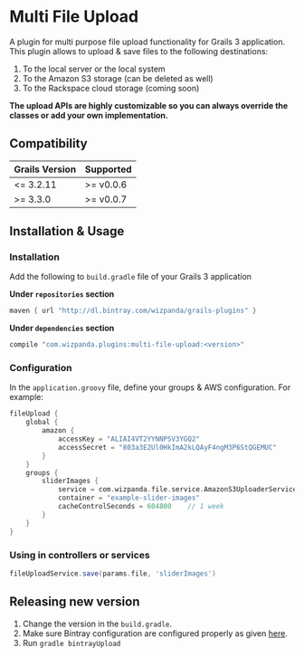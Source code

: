 # Multi File Upload

A plugin for multi purpose file upload functionality for Grails 3 application. This plugin allows to upload & save files
to the following destinations:

1. To the local server or the local system
2. To the Amazon S3 storage (can be deleted as well)
3. To the Rackspace cloud storage (coming soon)

**The upload APIs are highly customizable so you can always override the classes or add your own implementation.**

## Compatibility

Grails Version | Supported
--------- | ---------
<= 3.2.11         |  >= v0.0.6
>= 3.3.0         |  >= v0.0.7

## Installation & Usage

### Installation

Add the following to `build.gradle` file of your Grails 3 application

**Under `repositories` section**

```groovy
maven { url "http://dl.bintray.com/wizpanda/grails-plugins" }
```

**Under `dependencies` section**

```groovy
compile "com.wizpanda.plugins:multi-file-upload:<version>"

```

### Configuration

In the `application.groovy` file, define your groups & AWS configuration. For example:

```groovy
fileUpload {
    global {
        amazon {
            accessKey = "ALIAI4VT2YYNNPSV3YGQ2"
            accessSecret = "803a3E2Ul0HkImA2kLQAyF4ngM3P6StQGEMUC"
        }
    }
    groups {
        sliderImages {
            service = com.wizpanda.file.service.AmazonS3UploaderService
            container = "example-slider-images"
            cacheControlSeconds = 604800    // 1 week
        }
    }
}

```

### Using in controllers or services

```groovy
fileUploadService.save(params.file, 'sliderImages')

```

## Releasing new version

1. Change the version in the `build.gradle`.
2. Make sure Bintray configuration are configured properly as given [here](https://github.com/grails/grails-core/blob/639d7039d24031dbc1353f95b6d2c88a100da850/grails-gradle-plugin/src/main/groovy/org/grails/gradle/plugin/publishing/GrailsCentralPublishGradlePlugin.groovy).
2. Run `gradle bintrayUpload`